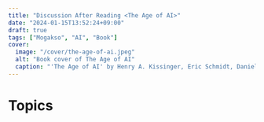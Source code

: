 ```yaml
---
title: "Discussion After Reading <The Age of AI>"
date: "2024-01-15T13:52:24+09:00"
draft: true
tags: ["Mogakso", "AI", "Book"]
cover:
  image: "/cover/the-age-of-ai.jpeg"
  alt: "Book cover of The Age of AI"
  caption: "'The Age of AI' by Henry A. Kissinger, Eric Schmidt, Daniel Huttenlocher"
---
```


# Topics
